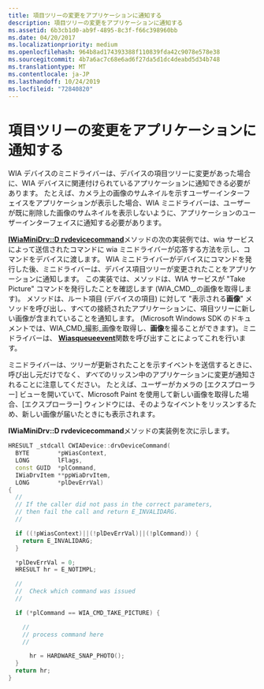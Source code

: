 ```yaml
---
title: 項目ツリーの変更をアプリケーションに通知する
description: 項目ツリーの変更をアプリケーションに通知する
ms.assetid: 6b3cb1d0-ab9f-4895-8c3f-f66c398960bb
ms.date: 04/20/2017
ms.localizationpriority: medium
ms.openlocfilehash: 964b8ad174393388f110839fda42c9078e578e38
ms.sourcegitcommit: 4b7a6ac7c68e6ad6f27da5d1dc4deabd5d34b748
ms.translationtype: MT
ms.contentlocale: ja-JP
ms.lasthandoff: 10/24/2019
ms.locfileid: "72840820"
---
```

# <a name="informing-an-application-of-item-tree-changes"></a>項目ツリーの変更をアプリケーションに通知する





WIA デバイスのミニドライバーは、デバイスの項目ツリーに変更があった場合に、WIA デバイスに関連付けられているアプリケーションに通知できる必要があります。 たとえば、カメラ上の画像のサムネイルを示すユーザーインターフェイスをアプリケーションが表示した場合、WIA ミニドライバーは、ユーザーが既に削除した画像のサムネイルを表示しないように、アプリケーションのユーザーインターフェイスに通知する必要があります。

[**IWiaMiniDrv::D rvdevicecommand**](https://docs.microsoft.com/windows-hardware/drivers/ddi/wiamindr_lh/nf-wiamindr_lh-iwiaminidrv-drvdevicecommand)メソッドの次の実装例では、wia サービスによって送信されたコマンドに wia ミニドライバーが応答する方法を示し、コマンドをデバイスに渡します。 WIA ミニドライバーがデバイスにコマンドを発行した後、ミニドライバーは、デバイス項目ツリーが変更されたことをアプリケーションに通知します。 この実装では、メソッドは、WIA サービスが "Take Picture" コマンドを発行したことを確認します (WIA\_CMD\_\_の画像を取得します)。 メソッドは、ルート項目 (デバイスの項目) に対して "表示される**画像**" メソッドを呼び出し、すべての接続されたアプリケーションに、項目ツリーに新しい画像が含まれていることを通知します。 (Microsoft Windows SDK のドキュメントでは、WIA\_CMD\_撮影\_画像を取得し、**画像**を撮ることができます)。ミニドライバーは、 [**Wiasqueueevent**](https://docs.microsoft.com/windows-hardware/drivers/ddi/wiamdef/nf-wiamdef-wiasqueueevent)関数を呼び出すことによってこれを行います。

ミニドライバーは、ツリーが更新されたことを示すイベントを送信するときに、呼び出し元だけでなく、*すべて*のリッスン中のアプリケーションに変更が通知されることに注意してください。 たとえば、ユーザーがカメラの [エクスプローラー] ビューを開いていて、Microsoft Paint を使用して新しい画像を取得した場合、[エクスプローラー] ウィンドウには、そのようなイベントをリッスンするため、新しい画像が届いたときにも表示されます。

**IWiaMiniDrv::D rvdevicecommand**メソッドの実装例を次に示します。

```cpp
HRESULT _stdcall CWIADevice::drvDeviceCommand(
  BYTE        *pWiasContext,
  LONG        lFlags,
  const GUID  *plCommand,
  IWiaDrvItem **ppWiaDrvItem,
  LONG        *plDevErrVal)
{
  //
  // If the caller did not pass in the correct parameters, 
  // then fail the call and return E_INVALIDARG.
  //

  if ((!pWiasContext)||(!plDevErrVal)||(!plCommand)) {
    return E_INVALIDARG;
  }

  *plDevErrVal = 0;
  HRESULT hr = E_NOTIMPL;

  //
  //  Check which command was issued
  //

  if (*plCommand == WIA_CMD_TAKE_PICTURE) {

    //
    // process command here
    //

      hr = HARDWARE_SNAP_PHOTO();
  }
  return hr;
}
```

 

 




